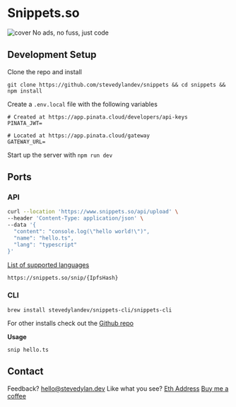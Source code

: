# Snippets.so
![cover](https://www.snippets.so/og.png)
No ads, no fuss, just code

## Development Setup

Clone the repo and install

```
git clone https://github.com/stevedylandev/snippets && cd snippets && npm install
```

Create a `.env.local` file with the following variables

```
# Created at https://app.pinata.cloud/developers/api-keys
PINATA_JWT=

# Located at https://app.pinata.cloud/gateway
GATEWAY_URL=
```

Start up the server with `npm run dev`

## Ports

### API

```bash
curl --location 'https://www.snippets.so/api/upload' \
--header 'Content-Type: application/json' \
--data '{
  "content": "console.log(\"hello world!\")",
  "name": "hello.ts",
  "lang": "typescript"
}'

```
[List of supported languages](https://github.com/stevedylandev/snippets/blob/main/lib/languages.ts)

```
https://snippets.so/snip/{IpfsHash}
```

### CLI

```
brew install stevedylandev/snippets-cli/snippets-cli
```

For other installs check out the [Github repo](https://github.com/stevedylandev/snippets-cli)

**Usage**

```
snip hello.ts
```

## Contact

Feedback? [hello@stevedylan.dev](mailto:hello@stevedylan.dev)
Like what you see? [Eth Address](https://rainbow.me/stevedylandev.eth) [Buy me a coffee](https://buymeacoffee.com/stevedylandev)
